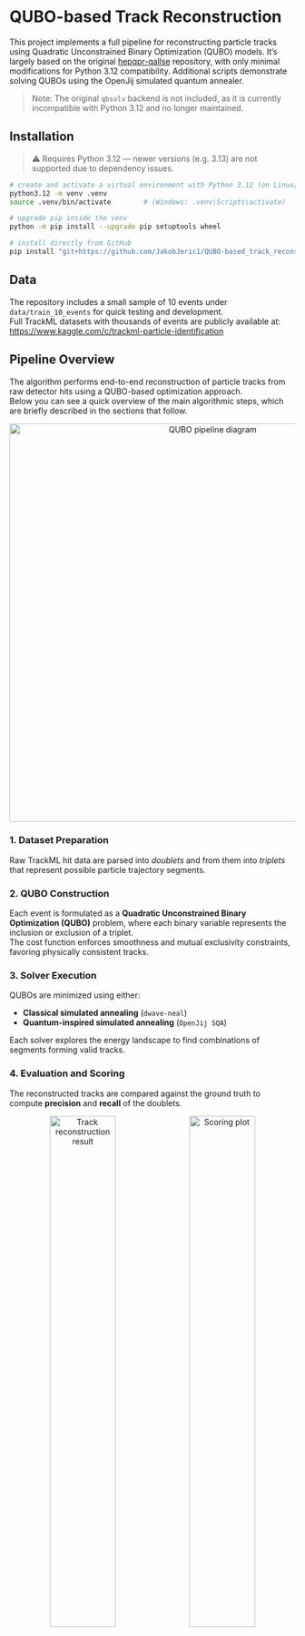 # QUBO-based Track Reconstruction

This project implements a full pipeline for reconstructing particle tracks using Quadratic Unconstrained Binary Optimization (QUBO) models.
It’s largely based on the original [hepqpr-qallse](https://github.com/derlin/hepqpr-qallse) repository, with only minimal modifications for Python 3.12 compatibility.
Additional scripts demonstrate solving QUBOs using the OpenJij simulated quantum annealer.

> Note: The original `qbsolv` backend is not included, as it is currently incompatible with Python 3.12 and no longer maintained.

## Installation

> ⚠️ Requires Python 3.12 — newer versions (e.g. 3.13) are not supported due to dependency issues.

```bash
# create and activate a virtual environment with Python 3.12 (on Linux/macOS)
python3.12 -m venv .venv
source .venv/bin/activate        # (Windows: .venv\Scripts\activate)

# upgrade pip inside the venv
python -m pip install --upgrade pip setuptools wheel

# install directly from GitHub
pip install "git+https://github.com/JakobJeric1/QUBO-based_track_reconstruction@main"
```

## Data

The repository includes a small sample of 10 events under `data/train_10_events` for quick testing and development.  
Full TrackML datasets with thousands of events are publicly available at:  
https://www.kaggle.com/c/trackml-particle-identification

## Pipeline Overview

The algorithm performs end-to-end reconstruction of particle tracks from raw detector hits using a QUBO-based optimization approach.  
Below you can see a quick overview of the main algorithmic steps, which are briefly described in the sections that follow.

<p align="center">
  <img src="https://github.com/user-attachments/assets/b206146d-8844-4071-9d16-e8d430e37eb7" width="700" alt="QUBO pipeline diagram">
</p>

### 1. Dataset Preparation
Raw TrackML hit data are parsed into *doublets* and from them into *triplets* that represent possible particle trajectory segments.

### 2. QUBO Construction
Each event is formulated as a **Quadratic Unconstrained Binary Optimization (QUBO)** problem, where each binary variable represents the inclusion or exclusion of a triplet.  
The cost function enforces smoothness and mutual exclusivity constraints, favoring physically consistent tracks.

### 3. Solver Execution
QUBOs are minimized using either:

- **Classical simulated annealing** (`dwave-neal`)  
- **Quantum-inspired simulated annealing** (`OpenJij SQA`)

Each solver explores the energy landscape to find combinations of segments forming valid tracks.

### 4. Evaluation and Scoring
The reconstructed tracks are compared against the ground truth to compute **precision** and **recall** of the doublets.


<p align="center">
  <img src="https://github.com/user-attachments/assets/f91f7b5a-aa84-43b8-8137-384cea7d42a9" width="48%" alt="Track reconstruction result">
  <img src="https://github.com/user-attachments/assets/362fdaec-2285-41bc-aa31-6ffb91f53043" width="48%" alt="Scoring plot">
</p>

